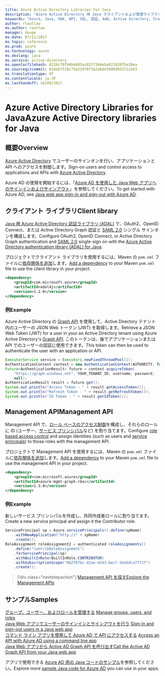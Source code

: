 ```yaml
---
title: Azure Active Directory Libraries for Java
description: "Azure Active Directory 用 Java クライアントおよび管理ライブラリのリファレンス ドキュメント"
keywords: "Azure, Java, SDK, API, SQL, 認証, AAD, Active Directory, Graph, OAuth 2.0"
author: rloutlaw
ms.author: routlaw
manager: douge
ms.date: 07/11/2017
ms.topic: reference
ms.prod: azure
ms.technology: azure
ms.devlang: java
ms.service: active-directory
ms.openlocfilehash: 6226cf0f94b6403ac81ff344eba022420f5e20ea
ms.sourcegitcommit: 634ab7578c73a219f8f3a2a6d43999d9d372cb43
ms.translationtype: HT
ms.contentlocale: ja-JP
ms.lasthandoff: 10/09/2017
---
```

# <a name="azure-active-directory-libraries-for-java"></a><span data-ttu-id="f3ec3-104">Azure Active Directory Libraries for Java</span><span class="sxs-lookup"><span data-stu-id="f3ec3-104">Azure Active Directory libraries for Java</span></span>

## <a name="overview"></a><span data-ttu-id="f3ec3-105">概要</span><span class="sxs-lookup"><span data-stu-id="f3ec3-105">Overview</span></span>

<span data-ttu-id="f3ec3-106">[Azure Active Directory](/azure/active-directory/active-directory-whatis) でユーザーのサインオンを行い、アプリケーションと API へのアクセスを制御します。</span><span class="sxs-lookup"><span data-stu-id="f3ec3-106">Sign-on users and control access to applications and APIs with [Azure Active Directory](/azure/active-directory/active-directory-whatis).</span></span>

<span data-ttu-id="f3ec3-107">Azure AD の使用を開始するには、「[Azure AD を使用した Java Web アプリへのサインインおよびサインアウト](/azure/active-directory/develop/active-directory-devquickstarts-webapp-java)」を参照してください。</span><span class="sxs-lookup"><span data-stu-id="f3ec3-107">To get started with Azure AD, see [Java web app sign-in and sign-out with Azure AD](/azure/active-directory/develop/active-directory-devquickstarts-webapp-java).</span></span>

## <a name="client-library"></a><span data-ttu-id="f3ec3-108">クライアント ライブラリ</span><span class="sxs-lookup"><span data-stu-id="f3ec3-108">Client library</span></span>

<span data-ttu-id="f3ec3-109">[Java 用 Azure Active Directory 認証ライブラリ (ADAL)](https://github.com/AzureAD/azure-activedirectory-library-for-java) で、OAuth2、OpenID Connect、または Active Directory Graph 認証と [SAML 2.0](https://docs.microsoft.com/azure/active-directory/develop/active-directory-saml-protocol-reference) シングル サインオンを構成します。</span><span class="sxs-lookup"><span data-stu-id="f3ec3-109">Configure OAuth2, OpenID Connect, or Active Directory Graph authentication and [SAML 2.0](https://docs.microsoft.com/azure/active-directory/develop/active-directory-saml-protocol-reference) single-sign on with the [Azure Active Directory authentication library (ADAL) for Java](https://github.com/AzureAD/azure-activedirectory-library-for-java).</span></span>

<span data-ttu-id="f3ec3-110">プロジェクトでクライアント ライブラリを使用するには、Maven の `pom.xml` ファイルに[依存関係を追加](https://maven.apache.org/guides/getting-started/index.html#How_do_I_use_external_dependencies)します。</span><span class="sxs-lookup"><span data-stu-id="f3ec3-110">[Add a dependency](https://maven.apache.org/guides/getting-started/index.html#How_do_I_use_external_dependencies) to your Maven `pom.xml` file to use the client library in your project.</span></span>

```XML
<dependency>
    <groupId>com.microsoft.azure</groupId>
    <artifactId>adal4j</artifactId>
    <version>1.2.0</version>
</dependency>
```   

### <a name="example"></a><span data-ttu-id="f3ec3-111">例</span><span class="sxs-lookup"><span data-stu-id="f3ec3-111">Example</span></span>

<span data-ttu-id="f3ec3-112">Azure Active Directory の [Graph API](https://docs.microsoft.com/azure/active-directory/develop/active-directory-graph-api) を使用して、Active Directory テナント内のユーザーの JSON Web トークン (JWT) を取得します。</span><span class="sxs-lookup"><span data-stu-id="f3ec3-112">Retrieve a JSON Web Token (JWT) for a user in your an Active Directory tenant using Azure Active Directory's [Graph API](https://docs.microsoft.com/azure/active-directory/develop/active-directory-graph-api).</span></span> <span data-ttu-id="f3ec3-113">このトークンは、後でアプリケーションまたは API でのユーザーの認証に使用できます。</span><span class="sxs-lookup"><span data-stu-id="f3ec3-113">This token can then be used to authenticate the user with an application or API.</span></span>

```java
ExecutorService service = Executors.newFixedThreadPool(1);
AuthenticationContext context = new AuthenticationContext(AUTHORITY, false, service);
Future<AuthenticationResult> future = context.acquireToken(
    "https://graph.windows.net", YOUR_TENANT_ID, username, password,
    null);
AuthenticationResult result = future.get();
System.out.println("Access Token - " + result.getAccessToken());
System.out.println("Refresh Token - " + result.getRefreshToken());
System.out.println("ID Token - " + result.getIdToken());
```

## <a name="management-api"></a><span data-ttu-id="f3ec3-114">Management API</span><span class="sxs-lookup"><span data-stu-id="f3ec3-114">Management API</span></span>

<span data-ttu-id="f3ec3-115">Management API で、[ロール ベースのアクセス制御](/azure/active-directory/role-based-access-control-what-is)を構成し、それらのロールに ID (ユーザー、[サービス プリンシパル](https://docs.microsoft.com/en-us/azure/active-directory/develop/active-directory-application-objects)など) を割り当てます。</span><span class="sxs-lookup"><span data-stu-id="f3ec3-115">Configure [role based access control](/azure/active-directory/role-based-access-control-what-is) and assign identities (such as users and [service principals](https://docs.microsoft.com/en-us/azure/active-directory/develop/active-directory-application-objects)) to those roles with the management API.</span></span> 

<span data-ttu-id="f3ec3-116">プロジェクトで Management API を使用するには、Maven の `pom.xml` ファイルに[依存関係を追加](https://maven.apache.org/guides/getting-started/index.html#How_do_I_use_external_dependencies)します。</span><span class="sxs-lookup"><span data-stu-id="f3ec3-116">[Add a dependency](https://maven.apache.org/guides/getting-started/index.html#How_do_I_use_external_dependencies) to your Maven `pom.xml` file to use the management API in your project.</span></span>

```XML
<dependency>
    <groupId>com.microsoft.azure</groupId>
    <artifactId>azure-mgmt-graph-rbac</artifactId>
    <version>1.3.0</version>
</dependency>
```

### <a name="example"></a><span data-ttu-id="f3ec3-117">例</span><span class="sxs-lookup"><span data-stu-id="f3ec3-117">Example</span></span> 

<span data-ttu-id="f3ec3-118">新しいサービス プリンシパルを作成し、共同作成者ロールに割り当てます。</span><span class="sxs-lookup"><span data-stu-id="f3ec3-118">Create a new service principal and assign it the Contributor role.</span></span>

```java
ServicePrincipal sp = Azure.servicePrincipals().define(spName)
    .withNewApplication("http://" + spName)
    .create();
RoleAssignment roleAssignment2 = authenticated.roleAssignments()
    .define("contribRoleAssignment")
    .forServicePrincipal(sp)
    .withBuiltInRole(BuiltInRole.CONTRIBUTOR)
    .withSubscriptionScope("862f67bc-d3ae-4243-bec7-3da6dca77717")
    .create();
```

> [!div class="nextstepaction"]
> [<span data-ttu-id="f3ec3-119">Management API を探す</span><span class="sxs-lookup"><span data-stu-id="f3ec3-119">Explore the Management APIs</span></span>](/java/api/overview/azure/activedirectory/managementapi)


## <a name="samples"></a><span data-ttu-id="f3ec3-120">サンプル</span><span class="sxs-lookup"><span data-stu-id="f3ec3-120">Samples</span></span>

<span data-ttu-id="f3ec3-121">[グループ、ユーザー、およびロールを管理する](https://github.com/Azure-Samples/aad-java-browse-graph-and-manage-roles)  </span><span class="sxs-lookup"><span data-stu-id="f3ec3-121">[Manage groups, users, and roles](https://github.com/Azure-Samples/aad-java-browse-graph-and-manage-roles)  </span></span>  
<span data-ttu-id="f3ec3-122">[Java Web アプリでユーザーのサインインとサインアウトを行う](https://github.com/Azure-Samples/active-directory-java-webapp-openidconnect)  </span><span class="sxs-lookup"><span data-stu-id="f3ec3-122">[Sign-in and sign-out users in a Java web app](https://github.com/Azure-Samples/active-directory-java-webapp-openidconnect)  </span></span>  
<span data-ttu-id="f3ec3-123">[コマンド ライン アプリを使用して Azure AD で API にアクセスする](https://github.com/Azure-Samples/active-directory-java-native-headless) </span><span class="sxs-lookup"><span data-stu-id="f3ec3-123">[Access an API with Azure AD using a command line app](https://github.com/Azure-Samples/active-directory-java-native-headless) </span></span>  
[<span data-ttu-id="f3ec3-124">Java Web アプリから Active AD Graph API を呼び出す</span><span class="sxs-lookup"><span data-stu-id="f3ec3-124">Call the Active AD Graph API from your Java web app</span></span>](https://github.com/Azure-Samples/active-directory-java-graphapi-web/)  

<span data-ttu-id="f3ec3-125">アプリで使用できる [Azure AD 用の Java コードのサンプル](https://azure.microsoft.com/en-us/resources/samples/?term=active+directory&platform=java)を参照してください。</span><span class="sxs-lookup"><span data-stu-id="f3ec3-125">Explore more [sample Java code for Azure AD](https://azure.microsoft.com/en-us/resources/samples/?term=active+directory&platform=java) you can use in your apps.</span></span>